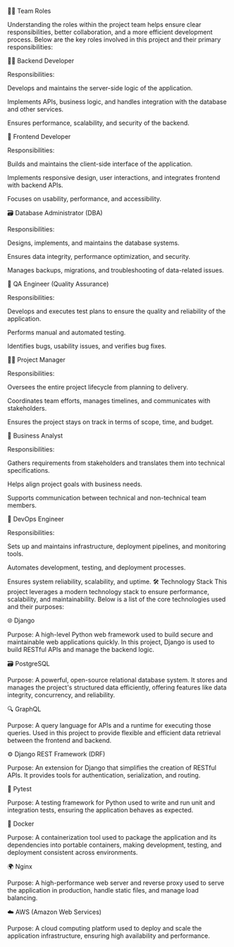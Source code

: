 🧑‍💼 Team Roles

Understanding the roles within the project team helps ensure clear responsibilities, better collaboration, and a more efficient development process. Below are the key roles involved in this project and their primary responsibilities:

👨‍💻 Backend Developer

Responsibilities:

Develops and maintains the server-side logic of the application.

Implements APIs, business logic, and handles integration with the database and other services.

Ensures performance, scalability, and security of the backend.

🎨 Frontend Developer

Responsibilities:

Builds and maintains the client-side interface of the application.

Implements responsive design, user interactions, and integrates frontend with backend APIs.

Focuses on usability, performance, and accessibility.

🗃️ Database Administrator (DBA)

Responsibilities:

Designs, implements, and maintains the database systems.

Ensures data integrity, performance optimization, and security.

Manages backups, migrations, and troubleshooting of data-related issues.

🧪 QA Engineer (Quality Assurance)

Responsibilities:

Develops and executes test plans to ensure the quality and reliability of the application.

Performs manual and automated testing.

Identifies bugs, usability issues, and verifies bug fixes.

🧑‍🏫 Project Manager

Responsibilities:

Oversees the entire project lifecycle from planning to delivery.

Coordinates team efforts, manages timelines, and communicates with stakeholders.

Ensures the project stays on track in terms of scope, time, and budget.

🎯 Business Analyst

Responsibilities:

Gathers requirements from stakeholders and translates them into technical specifications.

Helps align project goals with business needs.

Supports communication between technical and non-technical team members.

🔐 DevOps Engineer

Responsibilities:

Sets up and maintains infrastructure, deployment pipelines, and monitoring tools.

Automates development, testing, and deployment processes.

Ensures system reliability, scalability, and uptime.
🛠️ Technology Stack
This project leverages a modern technology stack to ensure performance, scalability, and maintainability. Below is a list of the core technologies used and their purposes:

🌐 Django

Purpose: A high-level Python web framework used to build secure and maintainable web applications quickly. In this project, Django is used to build RESTful APIs and manage the backend logic.

🗃️ PostgreSQL

Purpose: A powerful, open-source relational database system. It stores and manages the project's structured data efficiently, offering features like data integrity, concurrency, and reliability.

🔍 GraphQL

Purpose: A query language for APIs and a runtime for executing those queries. Used in this project to provide flexible and efficient data retrieval between the frontend and backend.

⚙️ Django REST Framework (DRF)

Purpose: An extension for Django that simplifies the creation of RESTful APIs. It provides tools for authentication, serialization, and routing.

🧪 Pytest

Purpose: A testing framework for Python used to write and run unit and integration tests, ensuring the application behaves as expected.

🐳 Docker

Purpose: A containerization tool used to package the application and its dependencies into portable containers, making development, testing, and deployment consistent across environments.

🌍 Nginx

Purpose: A high-performance web server and reverse proxy used to serve the application in production, handle static files, and manage load balancing.

☁️ AWS (Amazon Web Services)

Purpose: A cloud computing platform used to deploy and scale the application infrastructure, ensuring high availability and performance.
